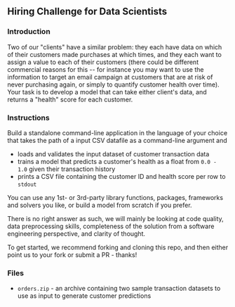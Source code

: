 ## Hiring Challenge for Data Scientists

### Introduction

Two of our "clients" have a similar problem: they each have data on which of their customers made purchases at which times, and they each want to assign a value to each of their customers (there could be different commercial reasons for this -- for instance you may want to use the information to target an email campaign at customers that are at risk of never purchasing again, or simply to quantify customer health over time).
Your task is to develop a model that can take either client's data, and returns a "health" score for each customer.

### Instructions

Build a standalone command-line application in the language of your choice that takes the path of a input CSV datafile as a command-line argument and
  - loads and validates the input dataset of customer transaction data
  - trains a model that predicts a customer's health as a float from `0.0 - 1.0` given their transaction history
  - prints a CSV file containing the customer ID and health score per row to `stdout`

You can use any 1st- or 3rd-party library functions, packages, frameworks and solvers you like, or build a model from scratch if you prefer.

There is no right answer as such, we will mainly be looking at code quality, data preprocessing skills, completeness of the solution from a software engineering perspective, and clarity of thought.

To get started, we recommend forking and cloning this repo, and then either point us to your fork or submit a PR - thanks!

### Files

- `orders.zip` - an archive containing two sample transaction datasets to use as input to generate customer predictions
